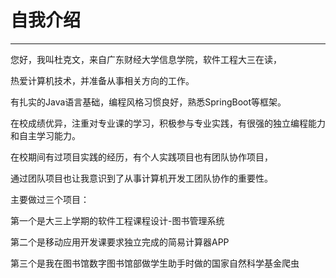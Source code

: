 # 自我介绍
--------------------------------------------------
您好，我叫杜克文，来自广东财经大学信息学院，软件工程大三在读，

热爱计算机技术，并准备从事相关方向的工作。

有扎实的Java语言基础，编程风格习惯良好，熟悉SpringBoot等框架。

在校成绩优异，注重对专业课的学习，积极参与专业实践，有很强的独立编程能力和自主学习能力。

在校期间有过项目实践的经历，有个人实践项目也有团队协作项目，

通过团队项目也让我意识到了从事计算机开发工团队协作的重要性。

主要做过三个项目：

第一个是大三上学期的软件工程课程设计-图书管理系统

第二个是移动应用开发课要求独立完成的简易计算器APP

第三个是我在图书馆数字图书馆部做学生助手时做的国家自然科学基金爬虫
